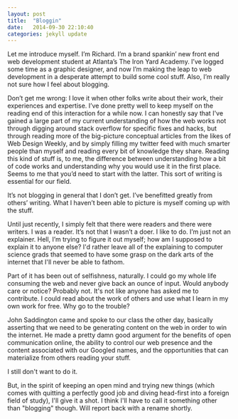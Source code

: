 ```yaml
---
layout: post
title:  "Bloggin"
date:   2014-09-30 22:10:40
categories: jekyll update
---
```

Let me introduce myself. I’m Richard. I’m a brand spankin’ new front end web development student at Atlanta’s The Iron Yard Academy. I’ve logged some time as a graphic designer, and now I’m making the leap to web development in a desperate attempt to build some cool stuff. Also, I’m really not sure how I feel about blogging.

Don’t get me wrong: I love it when other folks write about their work, their experiences and expertise. I’ve done pretty well to keep myself on the reading end of this interaction for a while now. I can honestly say that I've gained a large part of my current understanding of how the web works not through digging around stack overflow for specific fixes and hacks, but through reading more of the big-picture conceptual articles from the likes of Web Design Weekly, and by simply filling my twitter feed with much smarter people than myself and reading every bit of knowledge they share. Reading this kind of stuff is, to me, the difference between understanding how a bit of code works and understanding why you would use it in the first place. Seems to me that you’d need to start with the latter. This sort of writing is essential for our field.

It’s not blogging in general that I don’t get. I’ve benefitted greatly from others’ writing. What I haven’t been able to picture is myself coming up with the stuff.

Until just recently, I simply felt that there were readers and there were writers. I was a reader. It’s not that I wasn’t a doer. I like to do. I’m just not an explainer. Hell, I’m trying to figure it out myself; how am I supposed to explain it to anyone else? I'd rather leave all of the explaining to computer science grads that seemed to have some grasp on the dark arts of the internet that I'll never be able to fathom.

Part of it has been out of selfishness, naturally. I could go my whole life consuming the web and never give back an ounce of input. Would anybody care or notice? Probably not. It's not like anyone has asked me to contribute. I could read about the work of others and use what I learn in my own work for free. Why go to the trouble?

John Saddington came and spoke to our class the other day, basically asserting that we need to be generating content on the web in order to win the internet. He made a pretty damn good argument for the benefits of open communication online, the ability to control our web presence and the content associated with our Googled names, and the opportunities that can materialize from others reading your stuff.

I still don't want to do it.

But, in the spirit of keeping an open mind and trying new things (which comes with quitting a perfectly good job and diving head-first into a foreign field of study), I'll give it a shot. I think I'll have to call it something other than "blogging" though. Will report back with a rename shortly.